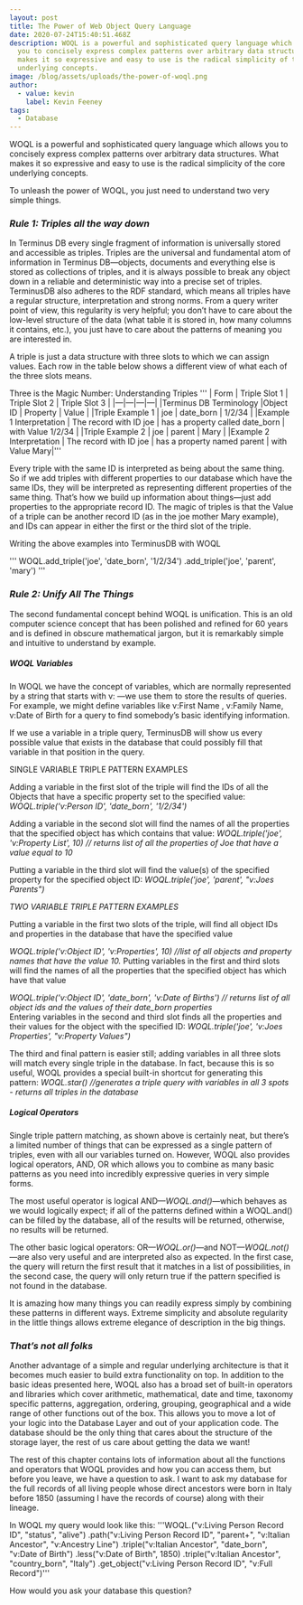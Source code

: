 ```yaml
---
layout: post
title: The Power of Web Object Query Language
date: 2020-07-24T15:40:51.468Z
description: WOQL is a powerful and sophisticated query language which allows
  you to concisely express complex patterns over arbitrary data structures. What
  makes it so expressive and easy to use is the radical simplicity of the core
  underlying concepts.
image: /blog/assets/uploads/the-power-of-woql.png
author:
  - value: kevin
    label: Kevin Feeney
tags:
  - Database
---
```

WOQL is a powerful and sophisticated query language which allows you to concisely express complex patterns over arbitrary data structures. What makes it so expressive and easy to use is the radical simplicity of the core underlying concepts.

To unleash the power of WOQL, you just need to understand two very simple things.

### ***Rule 1: Triples all the way down***

In Terminus DB every single fragment of information is universally stored and accessible as triples. Triples are the universal and fundamental atom of information in Terminus DB—objects, documents and everything else is stored as collections of triples, and it is always possible to break any object down in a reliable and deterministic way into a precise set of triples. TerminusDB also adheres to the RDF standard, which means all triples have a regular structure, interpretation and strong norms. From a query writer point of view, this regularity is very helpful; you don’t have to care about the low-level structure of the data (what table it is stored in, how many columns it contains, etc.), you just have to care about the patterns of meaning you are interested in.

A triple is just a data structure with three slots to which we can assign values. Each row in the table below shows a different view of what each of the three slots means.

Three is the Magic Number: Understanding Triples
'''
| Form | Triple Slot 1 | Triple Slot 2 | Triple Slot 3 | |—|—|—|—| |Terminus DB Terminology |Object ID | Property | Value |
|Triple Example 1 | joe | date_born | 1/2/34 |
|Example 1 Interpretation | The record with ID joe | has a property called date_born | with Value 1/2/34 | |Triple Example 2 | joe | parent | Mary |
|Example 2 Interpretation | The record with ID joe | has a property named parent | with Value Mary|'''

Every triple with the same ID is interpreted as being about the same thing. So if we add triples with different properties to our database which have the same IDs, they will be interpreted as representing different properties of the same thing. That’s how we build up information about things—just add properties to the appropriate record ID. The magic of triples is that the Value of a triple can be another record ID (as in the joe mother Mary example), and IDs can appear in either the first or the third slot of the triple.

Writing the above examples into TerminusDB with WOQL 

'''
WOQL.add_triple('joe', 'date_born', '1/2/34')
	.add_triple('joe', 'parent', 'mary')
'''

### ***Rule 2: Unify All The Things***

The second fundamental concept behind WOQL is unification. This is an old computer science concept that has been polished and refined for 60 years and is defined in obscure mathematical jargon, but it is remarkably simple and intuitive to understand by example.

##### WOQL Variables

In WOQL we have the concept of variables, which are normally represented by a string that starts with v: —we use them to store the results of queries. For example, we might define variables like v:First Name , v:Family Name, v:Date of Birth for a query to find somebody’s basic identifying information.

If we use a variable in a triple query, TerminusDB will show us every possible value that exists in the database that could possibly fill that variable in that position in the query.

SINGLE VARIABLE TRIPLE PATTERN EXAMPLES 

Adding a variable in the first slot of the triple will find the IDs of all the Objects that have a specific property set to the specified value: *WOQL.triple('v:Person ID', 'date_born', '1/2/34')*

Adding a variable in the second slot will find the names of all the properties that the specified object has which contains that value: *WOQL.triple('joe', 'v:Property List', 10)  // returns list of all the properties of Joe that have a value equal to 10* 

 Putting a variable in the third slot will find the value(s) of the specified property for the specified object ID: *WOQL.triple('joe', 'parent', "v:Joes Parents")*  

*TWO VARIABLE TRIPLE PATTERN EXAMPLES* 

Putting a variable in the first two slots of the triple, will find all object IDs and properties in the database that have the specified value

 *WOQL.triple('v:Object ID', 'v:Properties', 10) //list of all objects and property names that have the value 10.* Putting variables in the first and third slots will find the names of all the properties that the specified object has which have that value

*WOQL.triple('v:Object ID', 'date_born', 'v:Date of Births')  // returns list of all object ids and the values of their date_born properties*\
Entering variables in the second and third slot finds all the properties and their values for the object with the specified ID: *WOQL.triple('joe', 'v:Joes Properties', "v:Property Values")*  

The third and final pattern is easier still; adding variables in all three slots will match every single triple in the database. In fact, because this is so useful, WOQL provides a special built-in shortcut for generating this pattern: *WOQL.star() //generates a triple query with variables in all 3 spots - returns all triples in the database*

##### Logical Operators

Single triple pattern matching, as shown above is certainly neat, but there’s a limited number of things that can be expressed as a single pattern of triples, even with all our variables turned on. However, WOQL also provides logical operators, AND, OR which allows you to combine as many basic patterns as you need into incredibly expressive queries in very simple forms.

The most useful operator is logical AND—*WOQL.and()*—which behaves as we would logically expect; if all of the patterns defined within a WOQL.and() can be filled by the database, all of the results will be returned, otherwise, no results will be returned.

The other basic logical operators: OR—*WOQL.or()*—and NOT—*WOQL.not()*—are also very useful and are interpreted also as expected. In the first case, the query will return the first result that it matches in a list of possibilities, in the second case, the query will only return true if the pattern specified is not found in the database.

It is amazing how many things you can readily express simply by combining these patterns in different ways. Extreme simplicity and absolute regularity in the little things allows extreme elegance of description in the big things.

### ***That’s not all folks***

Another advantage of a simple and regular underlying architecture is that it becomes much easier to build extra functionality on top. In addition to the basic ideas presented here, WOQL also has a broad set of built-in operators and libraries which cover arithmetic, mathematical, date and time, taxonomy specific patterns, aggregation, ordering, grouping, geographical and a wide range of other functions out of the box. This allows you to move a lot of your logic into the Database Layer and out of your application code. The database should be the only thing that cares about the structure of the storage layer, the rest of us care about getting the data we want!

The rest of this chapter contains lots of information about all the functions and operators that WOQL provides and how you can access them, but before you leave, we have a question to ask. I want to ask my database for the full records of all living people whose direct ancestors were born in Italy before 1850 (assuming I have the records of course) along with their lineage.

In WOQL my query would look like this:
'''WOQL.("v:Living Person Record ID", "status", "alive")
   	.path("v:Living Person Record ID", "parent+", "v:Italian Ancestor", "v:Ancestry Line")
   	.triple("v:Italian Ancestor", "date_born", "v:Date of Birth")
   	.less("v:Date of Birth", 1850)
   	.triple("v:Italian Ancestor", "country_born", "Italy")
   	.get_object("v:Living Person Record ID", "v:Full Record")'''

How would you ask your database this question?
